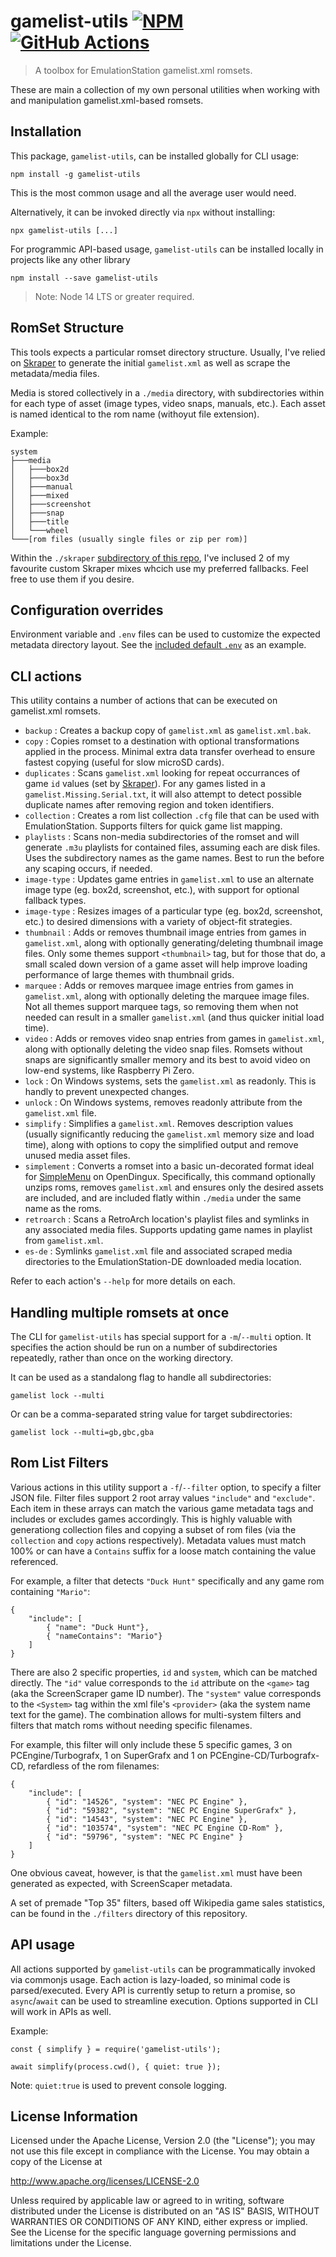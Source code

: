 # gamelist-utils  [![NPM](https://img.shields.io/npm/v/gamelist-utils.svg?logo=npm)](https://www.npmjs.com/package/gamelist-utils) [![GitHub Actions](https://github.com/jaycanuck/gamelist-utils/actions/workflows/lint.yml/badge.svg)](https://github.com/JayCanuck/gamelist-utils/actions/workflows/lint.yml)
> A toolbox for EmulationStation gamelist.xml romsets.

These are main a collection of my own personal utilities when working with and manipulation gamelist.xml-based romsets.

## Installation

This package, `gamelist-utils`, can be installed globally for CLI usage:
```
npm install -g gamelist-utils
```
This is the most common usage and all the average user would need.


Alternatively, it can be invoked directly via `npx` without installing:
```
npx gamelist-utils [...]
```

For programmic API-based usage, `gamelist-utils` can be installed locally in projects like any other library
```
npm install --save gamelist-utils
```

> Note: Node 14 LTS or greater required.

## RomSet Structure

This tools expects a particular romset directory structure.  Usually, I've relied on [Skraper](http://skraper.net/) to generate the initial `gamelist.xml` as well as scrape the metadata/media files.

Media is stored collectively in a `./media` directory, with subdirectories within for each type of asset (image types, video snaps, manuals, etc.). Each asset is named identical to the rom name (withoyut file extension).

Example:
```
system
├───media
│   ├───box2d
│   ├───box3d
│   ├───manual
│   ├───mixed
│   ├───screenshot
│   ├───snap
│   ├───title
│   └───wheel
└───[rom files (usually single files or zip per rom)]
```

Within the `./skraper` [subdirectory of this repo](https://github.com/JayCanuck/gamelist-utils/tree/main/skraper), I've inclused 2 of my favourite custom Skraper mixes whcich use my preferred fallbacks. Feel free to use them if you desire.

## Configuration overrides

Environment variable and `.env` files can be used to customize the expected metadata directory layout. See the [included default `.env`](https://github.com/JayCanuck/gamelist-utils/blob/main/.env) as an example.

## CLI actions

This utility contains a number of actions that can be executed on gamelist.xml romsets.

* `backup` : Creates a backup copy of `gamelist.xml` as `gamelist.xml.bak`.
* `copy` : Copies romset to a destination with optional transformations applied in the process. Minimal extra data transfer overhead to ensure fastest copying (useful for slow microSD cards).
* `duplicates` : Scans `gamelist.xml` looking for repeat occurrances of game `id` values (set by [Skraper](http://skraper.net/)). For any games listed in a `gamelist.Missing.Serial.txt`, it will also attempt to detect possible duplicate names after removing region and token identifiers.
* `collection` : Creates a rom list collection `.cfg` file that can be used with EmulationStation. Supports filters for quick game list mapping.
* `playlists` : Scans non-media subdirectories of the romset and will generate `.m3u` playlists for contained files, assuming each are disk files. Uses the subdirectory names as the game names.  Best to run the before any scaping occurs, if needed.
* `image-type` : Updates game entries in `gamelist.xml` to use an alternate image type (eg. box2d, screenshot, etc.), with support for optional fallback types.
* `image-type` : Resizes images of a particular type (eg. box2d, screenshot, etc.) to desired dimensions with a variety of object-fit strategies.
* `thumbnail` : Adds or removes thumbnail image entries from games in `gamelist.xml`, along with optionally generating/deleting thumbnail image files. Only some themes support `<thumbnail>` tag, but for those that do, a small scaled down version of a game asset will help improve loading performance of large themes with thumbnail grids.
* `marquee` : Adds or removes marquee image entries from games in `gamelist.xml`, along with optionally deleting the marquee image files. Not all themes support marquee tags, so removing them when not needed can result in a smaller `gamelist.xml` (and thus quicker initial load time).
* `video` : Adds or removes video snap entries from games in `gamelist.xml`, along with optionally deleting the video snap files. Romsets without snaps are significantly smaller memory and its best to avoid video on low-end systems, like Raspberry Pi Zero.
* `lock` : On Windows systems, sets the `gamelist.xml` as readonly. This is handly to prevent unexpected changes.
* `unlock` : On Windows systems, removes readonly attribute from the `gamelist.xml` file.
* `simplify` : Simplifies a `gamelist.xml`.  Removes description values (usually significantly reducing the `gamelist.xml` memory size and load time), along with options to copy the simplified output and remove unused media asset files.
* `simplement` : Converts a romset into a basic un-decorated format ideal for [SimpleMenu](https://github.com/fgl82/simplemenu/) on OpenDingux. Specifically, this command optionally unzips roms, removes `gamelist.xml` and ensures only the desired assets are included, and are included flatly within `./media` under the same name as the roms.
* `retroarch` : Scans a RetroArch location's playlist files and symlinks in any associated media files. Supports updating game names in playlist from `gamelist.xml`.
* `es-de` : Symlinks `gamelist.xml` file and associated scraped media directories to the EmulationStation-DE downloaded media location.


Refer to each action's `--help` for more details on each.

## Handling multiple romsets at once

The CLI for `gamelist-utils` has special support for a `-m`/`--multi` option. It specifies the action should be run on a number of subdirectories repeatedly, rather than once on the working directory.

It can be used as a standalong flag to handle all subdirectories:
```
gamelist lock --multi
```

Or can be a comma-separated string value for target subdirectories:
```
gamelist lock --multi=gb,gbc,gba
```

## Rom List Filters

Various actions in this utility support a `-f`/`--filter` option, to specify a filter JSON file.  Filter files support 2 root array values `"include"` and `"exclude"`. Each item in these arrays can match the various game metadata tags and includes or excludes games accordingly. This is highly valuable with generationg collection files and copying a subset of rom files (via the `collection` and `copy` actions respectively).  Metadata values must match 100% or can have a `Contains` suffix for a loose match containing the value referenced.

For example, a filter that detects `"Duck Hunt"` specifically and any game rom containing `"Mario"`:
```
{
    "include": [
        { "name": "Duck Hunt"},
        { "nameContains": "Mario"}
    ]
}
```

There are also 2 specific properties, `id` and `system`, which can be matched directly. The `"id"` value corresponds to the `id` attribute on the `<game>` tag (aka the ScreenScraper game ID number). The `"system"` value corresponds to the `<System>` tag within the xml file's `<provider>` (aka the system name text for the game).  The combination allows for multi-system filters and filters that match roms without needing specific filenames.

For example, this filter will only include these 5 specific games, 3 on PCEngine/Turbografx, 1 on SuperGrafx and 1 on PCEngine-CD/Turbografx-CD, refardless of the rom filenames:
```
{
	"include": [
		{ "id": "14526", "system": "NEC PC Engine" },
		{ "id": "59382", "system": "NEC PC Engine SuperGrafx" },
		{ "id": "14543", "system": "NEC PC Engine" },
		{ "id": "103574", "system": "NEC PC Engine CD-Rom" },
		{ "id": "59796", "system": "NEC PC Engine" }
    ]
}
```
One obvious caveat, however, is that the `gamelist.xml` must have been generated as expected, with ScreenScaper metadata.

A set of premade "Top 35" filters, based off Wikipedia game sales statistics, can be found in the `./filters` directory of this repository.

## API usage

All actions supported by `gamelist-utils` can be programmatically invoked via commonjs usage. Each action is lazy-loaded, so minimal code is parsed/executed. Every API is currently setup to return a promise, so `async`/`await` can be used to streamline execution. Options supported in CLI will work in APIs as well.

Example:
```
const { simplify } = require('gamelist-utils');

await simplify(process.cwd(), { quiet: true });
```
Note: `quiet:true` is used to prevent console logging.


## License Information

Licensed under the Apache License, Version 2.0 (the "License"); you may not use this file except in compliance with the License. You may obtain a copy of the License at

http://www.apache.org/licenses/LICENSE-2.0

Unless required by applicable law or agreed to in writing, software distributed under the License is distributed on an "AS IS" BASIS, WITHOUT WARRANTIES OR CONDITIONS OF ANY KIND, either express or implied. See the License for the specific language governing permissions and limitations under the License.
